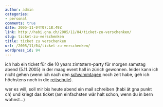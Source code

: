 ```yaml
---
author: admin
categories:
- personal
comments: true
date: 2005-11-04T07:18:49Z
link: http://habi.gna.ch/2005/11/04/ticket-zu-verschenken/
slug: ticket-zu-verschenken
title: ticket zu verschenken
url: /2005/11/04/ticket-zu-verschenken/
wordpress_id: 94
---
```


ich hab ein ticket für die 10 years zimtstern-party für morgen samstag abend (5.11.2005) in der maag event hall in zürich gewonnen. leider kann ich nicht gehen (wenn ich nach den [schwimmtagen](http://upcoming.org/event/34243/) noch zeit habe, geh ich höchstens noch in die [reitschule](http://upcoming.org/event/34268/)).
  
wer es will, soll mir bis heute abend ein mail schreiben (habi ät gna punkt ch) und kriegt das ticket (am einfachsten wär halt schon, wenn du in bern wohnst...)

